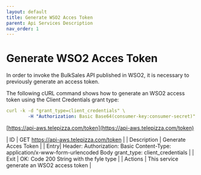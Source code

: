 ```yaml
---
layout: default
title: Generate WSO2 Acces Token
parent: Api Services Description
nav_order: 1
---
```


# Generate WSO2 Acces Token

In order to invoke the BulkSales API published in WSO2, it is necessary to previously generate an access token.

The following cURL command shows how to generate an WSO2 access token using the Client Credentials grant type:

```yaml
curl -k -d "grant_type=client_credentials" \
	    -H "Authorization: Basic Base64(consumer-key:consumer-secret)" \
```
[https://api-aws.telepizza.com/token](https://api-aws.telepizza.com/token)



| ID | GET https://api-aws.telepizza.com/token       |
| Description | Generate Acces Token       |
| Entry| Header: Authorization: Basic <token> Content-Type: application/x-www-form-urlencoded Body grant_type: client_credentials |
| Exit  | OK: Code 200 String with the fyle type       |
| Actions | This service generate an WSO2 access token |

